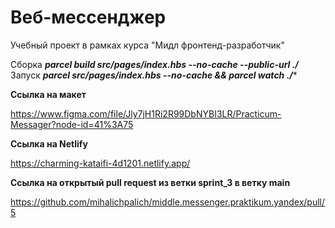 # Веб-мессенджер

Учебный проект в рамках курса "Мидл фронтенд-разработчик"

Сборка ***parcel build src/pages/index.hbs --no-cache --public-url ./*** <br>
Запуск ***parcel src/pages/index.hbs --no-cache && parcel watch ./****

**Ссылка на макет**

https://www.figma.com/file/Jly7jH1Ri2R99DbNYBI3LR/Practicum-Messager?node-id=41%3A75

**Ссылка на Netlify**

https://charming-kataifi-4d1201.netlify.app/

**Ссылка на открытый pull request из ветки sprint_3 в ветку main**

https://github.com/mihalichpalich/middle.messenger.praktikum.yandex/pull/5
